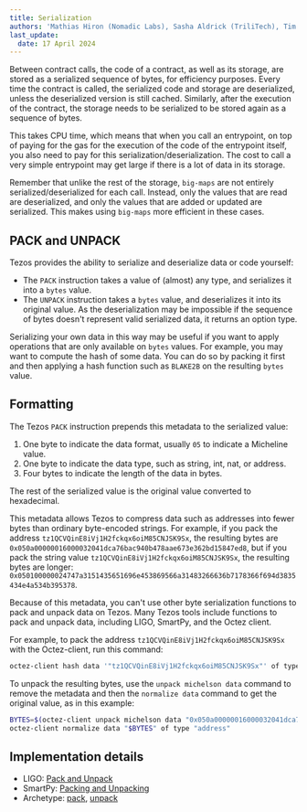 ```yaml
---
title: Serialization
authors: 'Mathias Hiron (Nomadic Labs), Sasha Aldrick (TriliTech), Tim McMackin (TriliTech)'
last_update:
  date: 17 April 2024
---
```


Between contract calls, the code of a contract, as well as its storage, are stored as a serialized sequence of bytes, for efficiency purposes.
Every time the contract is called, the serialized code and storage are deserialized, unless the deserialized version is still cached.
Similarly, after the execution of the contract, the storage needs to be serialized to be stored again as a sequence of bytes.

This takes CPU time, which means that when you call an entrypoint, on top of paying for the gas for the execution of the code of the entrypoint itself, you also need to pay for this serialization/deserialization.
The cost to call a very simple entrypoint may get large if there is a lot of data in its storage.

Remember that unlike the rest of the storage, `big-maps` are not entirely serialized/deserialized for each call.
Instead, only the values that are read are deserialized, and only the values that are added or updated are serialized.
This makes using `big-maps` more efficient in these cases.

## PACK and UNPACK

Tezos provides the ability to serialize and deserialize data or code yourself:

- The `PACK` instruction takes a value of (almost) any type, and serializes it into a `bytes` value.
- The `UNPACK` instruction takes a `bytes` value, and deserializes it into its original value.
As the deserialization may be impossible if the sequence of bytes doesn't represent valid serialized data, it returns an option type.

Serializing your own data in this way may be useful if you want to apply operations that are only available on `bytes` values.
For example, you may want to compute the hash of some data.
You can do so by packing it first and then applying a hash function such as `BLAKE2B` on the resulting `bytes` value.

## Formatting

The Tezos `PACK` instruction prepends this metadata to the serialized value:

1. One byte to indicate the data format, usually `05` to indicate a Micheline value.
1. One byte to indicate the data type, such as string, int, nat, or address.
1. Four bytes to indicate the length of the data in bytes.

The rest of the serialized value is the original value converted to hexadecimal.

This metadata allows Tezos to compress data such as addresses into fewer bytes than ordinary byte-encoded strings.
For example, if you pack the address `tz1QCVQinE8iVj1H2fckqx6oiM85CNJSK9Sx`, the resulting bytes are `0x050a00000016000032041dca76bac940b478aae673e362bd15847ed8`, but if you pack the string value `tz1QCVQinE8iVj1H2fckqx6oiM85CNJSK9Sx`, the resulting bytes are longer: `0x050100000024747a3151435651696e453869566a31483266636b7178366f694d3835434e4a534b395378`.

Because of this metadata, you can't use other byte serialization functions to pack and unpack data on Tezos.
Many Tezos tools include functions to pack and unpack data, including LIGO, SmartPy, and the Octez client.

For example, to pack the address `tz1QCVQinE8iVj1H2fckqx6oiM85CNJSK9Sx` with the Octez-client, run this command:

```bash
octez-client hash data '"tz1QCVQinE8iVj1H2fckqx6oiM85CNJSK9Sx"' of type "address"
```

To unpack the resulting bytes, use the `unpack michelson data` command to remove the metadata and then the `normalize data` command to get the original value, as in this example:

```bash
BYTES=$(octez-client unpack michelson data "0x050a00000016000032041dca76bac940b478aae673e362bd15847ed8")
octez-client normalize data "$BYTES" of type "address"
```

## Implementation details

- LIGO: [Pack and Unpack](https://ligolang.org/docs/language-basics/tezos-specific#pack-and-unpack)
- SmartPy: [Packing and Unpacking](https://smartpy.io/manual/syntax/strings-and-bytes#packing-and-unpacking)
- Archetype: [pack](https://archetype-lang.org/docs/reference/expressions/builtins#pack%28o%20:%20T%29), [unpack](https://archetype-lang.org/docs/reference/expressions/builtins#unpack%3CT%3E%28b%20:%20bytes%29)
